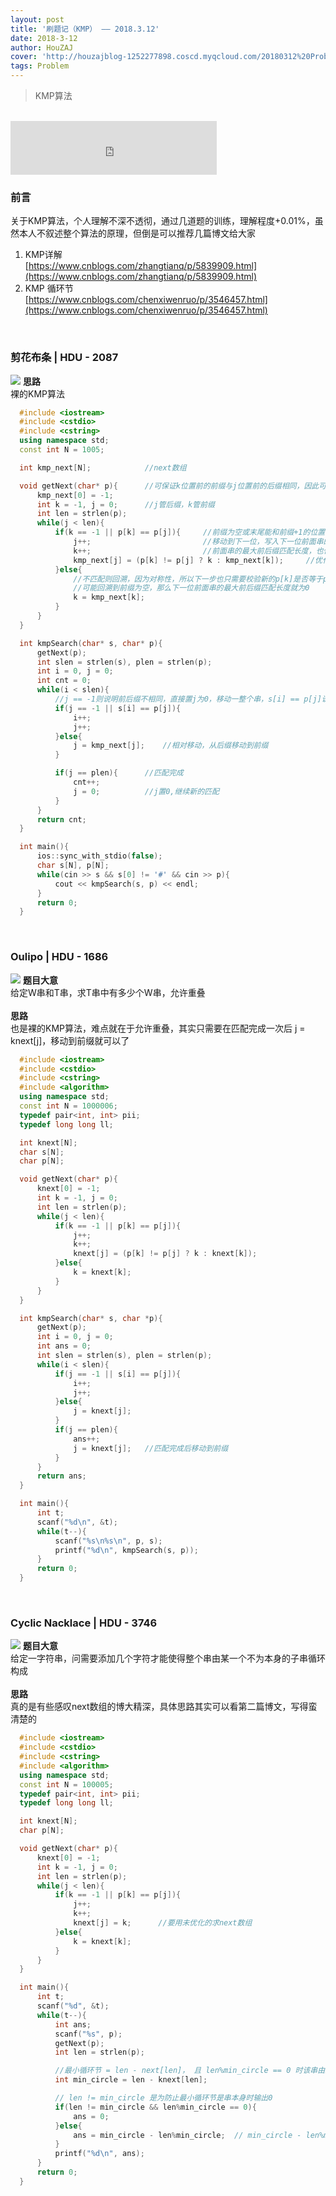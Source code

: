 ```yaml
---
layout: post
title: '刷题记（KMP） —— 2018.3.12'
date: 2018-3-12
author: HouZAJ
cover: 'http://houzajblog-1252277898.coscd.myqcloud.com/20180312%20Problem0312/20180312-01.png'
tags: Problem
---
```


> KMP算法  

<br>

<iframe type="text/html" src="http://music.163.com/outchain/player?type=2&id=63458&auto=0&height=66" frameborder="no" border="0" marginwidth="0" marginheight="0" width="330" height="86"></iframe>      

<br>

### 前言  
关于KMP算法，个人理解不深不透彻，通过几道题的训练，理解程度+0.01%，虽然本人不叙述整个算法的原理，但倒是可以推荐几篇博文给大家  
1. KMP详解  
[https://www.cnblogs.com/zhangtianq/p/5839909.html](https://www.cnblogs.com/zhangtianq/p/5839909.html)  
2. KMP 循环节  
[https://www.cnblogs.com/chenxiwenruo/p/3546457.html](https://www.cnblogs.com/chenxiwenruo/p/3546457.html)  
<br>

### 剪花布条  |  HDU - 2087
![](http://houzajblog-1252277898.coscd.myqcloud.com/20180312%20Problem0312/%E5%89%AA%E8%8A%B1%E5%B8%83%E6%9D%A1%20-%20HDU%202087.png)
**思路**    
裸的KMP算法    
```cpp
  #include <iostream>
  #include <cstdio>
  #include <cstring>
  using namespace std;
  const int N = 1005;

  int kmp_next[N];            //next数组

  void getNext(char* p){      //可保证k位置前的前缀与j位置前的后缀相同，因此可递推求出next数组
      kmp_next[0] = -1;
      int k = -1, j = 0;      //j管后缀，k管前缀
      int len = strlen(p);
      while(j < len){
          if(k == -1 || p[k] == p[j]){     //前缀为空或末尾能和前缀+1的位置匹配
              j++;                         //移动到下一位，写入下一位前面串的最大前后缀匹配长度
              k++;                         //前面串的最大前后缀匹配长度，也代表下次递推需满足p[k] == p[j]的k
              kmp_next[j] = (p[k] != p[j] ? k : kmp_next[k]);     //优化版的求next数组
          }else{
              //不匹配则回溯，因为对称性，所以下一步也只需要校验新的p[k]是否等于p[j]，能满足就能说明前后缀相同，不满足就继续回溯，
              //可能回溯到前缀为空，那么下一位前面串的最大前后缀匹配长度就为0
              k = kmp_next[k];
          }
      }
  }

  int kmpSearch(char* s, char* p){
      getNext(p);
      int slen = strlen(s), plen = strlen(p);
      int i = 0, j = 0;
      int cnt = 0;
      while(i < slen){
          //j == -1则说明前后缀不相同，直接置j为0，移动一整个串，s[i] == p[j]说明当前位匹配成功故位置都加1
          if(j == -1 || s[i] == p[j]){
              i++;
              j++;
          }else{
              j = kmp_next[j];    //相对移动，从后缀移动到前缀
          }

          if(j == plen){      //匹配完成
              cnt++;
              j = 0;          //j置0,继续新的匹配
          }
      }
      return cnt;
  }

  int main(){
      ios::sync_with_stdio(false);
      char s[N], p[N];
      while(cin >> s && s[0] != '#' && cin >> p){
          cout << kmpSearch(s, p) << endl;
      }
      return 0;
  }
```
<br>

### Oulipo  |  HDU - 1686   
![](http://houzajblog-1252277898.coscd.myqcloud.com/20180312%20Problem0312/Oulipo%20-%20HDU%201686.png)
**题目大意**  
给定W串和T串，求T串中有多少个W串，允许重叠  
<br>
**思路**  
也是裸的KMP算法，难点就在于允许重叠，其实只需要在匹配完成一次后 j = knext[j]，移动到前缀就可以了  
```cpp
  #include <iostream>
  #include <cstdio>
  #include <cstring>
  #include <algorithm>
  using namespace std;
  const int N = 1000006;
  typedef pair<int, int> pii;
  typedef long long ll;

  int knext[N];
  char s[N];
  char p[N];

  void getNext(char* p){
      knext[0] = -1;
      int k = -1, j = 0;
      int len = strlen(p);
      while(j < len){
          if(k == -1 || p[k] == p[j]){
              j++;
              k++;
              knext[j] = (p[k] != p[j] ? k : knext[k]);
          }else{
              k = knext[k];
          }
      }
  }

  int kmpSearch(char* s, char *p){
      getNext(p);
      int i = 0, j = 0;
      int ans = 0;
      int slen = strlen(s), plen = strlen(p);
      while(i < slen){
          if(j == -1 || s[i] == p[j]){
              i++;
              j++;
          }else{
              j = knext[j];
          }
          if(j == plen){
              ans++;
              j = knext[j];   //匹配完成后移动到前缀
          }
      }
      return ans;
  }

  int main(){
      int t;
      scanf("%d\n", &t);
      while(t--){
          scanf("%s\n%s\n", p, s);
          printf("%d\n", kmpSearch(s, p));
      }
      return 0;
  }
```
<br>

### Cyclic Nacklace  |  HDU - 3746   
![](http://houzajblog-1252277898.coscd.myqcloud.com/20180312%20Problem0312/Cyclic%20Nacklace%20-%20HDU%203746.png)
**题目大意**  
给定一字符串，问需要添加几个字符才能使得整个串由某一个不为本身的子串循环构成  
<br>
**思路**  
真的是有些感叹next数组的博大精深，具体思路其实可以看第二篇博文，写得蛮清楚的  
```cpp
  #include <iostream>
  #include <cstdio>
  #include <cstring>
  #include <algorithm>
  using namespace std;
  const int N = 100005;
  typedef pair<int, int> pii;
  typedef long long ll;

  int knext[N];
  char p[N];

  void getNext(char* p){
      knext[0] = -1;
      int k = -1, j = 0;
      int len = strlen(p);
      while(j < len){
          if(k == -1 || p[k] == p[j]){
              j++;
              k++;
              knext[j] = k;      //要用未优化的求next数组
          }else{
              k = knext[k];
          }
      }
  }

  int main(){
      int t;
      scanf("%d", &t);
      while(t--){
          int ans;
          scanf("%s", p);
          getNext(p);
          int len = strlen(p);

          //最小循环节 = len - next[len]， 且 len%min_circle == 0 时该串由最小循环节循环构成
          int min_circle = len - knext[len];

          // len != min_circle 是为防止最小循环节是串本身时输出0
          if(len != min_circle && len%min_circle == 0){
              ans = 0;
          }else{
              ans = min_circle - len%min_circle;  // min_circle - len%min_circle 为所需补的长度，画图可知
          }
          printf("%d\n", ans);
      }
      return 0;
  }
```
